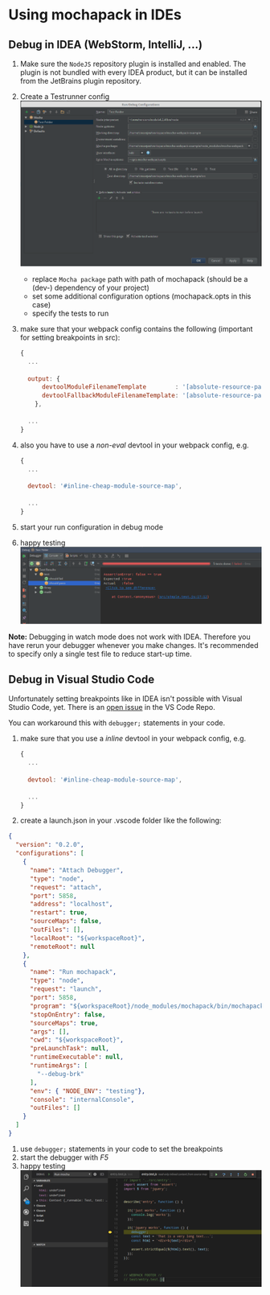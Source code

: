 # Using mochapack in IDEs

## Debug in IDEA (WebStorm, IntelliJ, ...)

1. Make sure the `NodeJS` repository plugin is installed and enabled. The plugin is not bundled with every IDEA product, but it can be installed from the JetBrains plugin repository.
1. Create a Testrunner config
  ![IDEA run configuration](../media/idea-run-configuration.png)
   - replace `Mocha package` path with path of mochapack (should be a (dev-) dependency of your project)
   - set some additional configuration options (mochapack.opts in this case)
   - specify the tests to run
1. make sure that your webpack config contains the following (important for setting breakpoints in src):

   ``` javascript
   {
     ...

     output: {
         devtoolModuleFilenameTemplate        : '[absolute-resource-path]',
         devtoolFallbackModuleFilenameTemplate: '[absolute-resource-path]?[hash]'
       },

     ...
   }
   ```
1. also you have to use a *non-eval* devtool in your webpack config, e.g.

   ``` javascript
   {
     ...

     devtool: '#inline-cheap-module-source-map',

     ...
   }
   ```
1. start your run configuration in debug mode
1. happy testing
  ![IDEA mocha test report](../media/idea-mocha-test-report.png)

**Note:** Debugging in watch mode does not work with IDEA. Therefore you have rerun your debugger whenever you make changes.
It's recommended to specify only a single test file to reduce start-up time.

## Debug in Visual Studio Code

Unfortunately setting breakpoints like in IDEA isn't possible with Visual Studio Code, yet. There is an [open issue](https://github.com/Microsoft/vscode/issues/5728) in the VS Code Repo.

You can workaround this with `debugger;` statements in your code.

1. make sure that you use a *inline* devtool in your webpack config, e.g.

   ``` javascript
   {
     ...

     devtool: '#inline-cheap-module-source-map',

     ...
   }
   ```

1. create a launch.json in your .vscode folder like the following:

  ```json
  {
    "version": "0.2.0",
    "configurations": [
      {
        "name": "Attach Debugger",
        "type": "node",
        "request": "attach",
        "port": 5858,
        "address": "localhost",
        "restart": true,
        "sourceMaps": false,
        "outFiles": [],
        "localRoot": "${workspaceRoot}",
        "remoteRoot": null
      },
      {
        "name": "Run mochapack",
        "type": "node",
        "request": "launch",
        "port": 5858,
        "program": "${workspaceRoot}/node_modules/mochapack/bin/mochapack",
        "stopOnEntry": false,
        "sourceMaps": true,
        "args": [],
        "cwd": "${workspaceRoot}",
        "preLaunchTask": null,
        "runtimeExecutable": null,
        "runtimeArgs": [
          "--debug-brk"
        ],
        "env": { "NODE_ENV": "testing"},
        "console": "internalConsole",
        "outFiles": []
      }
    ]
  }

  ```
1. use `debugger;` statements in your code to set the breakpoints
1. start the debugger with *F5*
1. happy testing
  ![VS Code Debugger](../media/vscode-debug.png)


